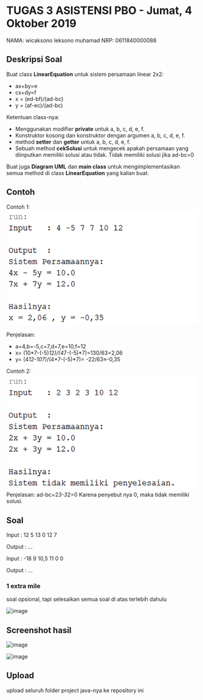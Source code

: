 # TUGAS 3 ASISTENSI PBO - Jumat, 4 Oktober 2019

NAMA: wicaksono leksono muhamad
NRP: 0611840000088

## Deskripsi Soal
Buat class **LinearEquation** untuk sistem persamaan linear 2x2:
* ax+by=e
* cx+dy=f
* x = (ed-bf)/(ad-bc)
* y = (af-ec)/(ad-bc)

Ketentuan class-nya:
* Menggunakan modifier **private** untuk a, b, c, d, e, f.
* Konstruktor kosong dan konstruktor dengan argumen a, b, c, d, e, f.
* method **setter** dan **getter** untuk a, b, c, d, e, f.
* Sebuah method **cekSolusi** untuk mengecek apakah persamaan yang diinputkan memiliki solusi atau tidak. Tidak memiliki solusi jika ad-bc=0

Buat juga **Diagram UML** dan **main class** untuk mengimplementasikan semua method di class **LinearEquation** yang kalian buat.

## Contoh
Contoh 1:
![](/img/1.png)

Penjelasan:
* a=4,b=-5,c=7,d=7,e=10,f=12
* x=  (10*7-(-5)*12)/(4*7-(-5)*7)=130/63=2,06
* y=  (4*12-10*7)/(4*7-(-5)*7)= -22/63≈-0,35

Contoh 2:
![](/img/2.png)
Penjelasan:
ad-bc=2*3-3*2=0
Karena penyebut nya 0, maka tidak memiliki solusi.

## Soal
Input 	: 12 5 13 0 12 7

Output	: ...



Input 	: -18 9 10,5 11 0 0

Output	: ...


### 1 extra mile
soal opsional, tapi selesaikan semua soal di atas terlebih dahulu

![image](https://user-images.githubusercontent.com/56147147/66630132-c12ac580-ec2d-11e9-9787-b9b1165936c9.png)

## Screenshot hasil
![image](https://user-images.githubusercontent.com/56147147/66629893-3cd84280-ec2d-11e9-8033-8808f9a92d9b.png)

![image](https://user-images.githubusercontent.com/56147147/66630008-8032b100-ec2d-11e9-8edc-34095b569d8e.png)




## Upload
upload seluruh folder project java-nya ke repository ini
